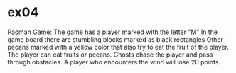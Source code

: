 # ex04
Pacman Game:
The game has a player marked with the letter "M"
In the game board there are stumbling blocks marked as black rectangles
Other pecans marked with a yellow color that also try to eat the fruit of the player.
The player can eat fruits or pecans.
Ghosts chase the player and pass through obstacles.
A player who encounters the wind will lose 20 points.
